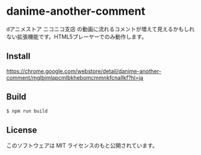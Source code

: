 # danime-another-comment
dアニメストア ニコニコ支店 の動画に流れるコメントが増えて見えるかもしれない拡張機能です。HTML5プレーヤーでのみ動作します。

## Install
https://chrome.google.com/webstore/detail/danime-another-comment/mglbjmlapcmlbkhebomcmmnkfcnallkf?hl=ja

## Build
```bash
$ npm run build
```

## License
このソフトウェアは MIT ライセンスのもと公開されています。
